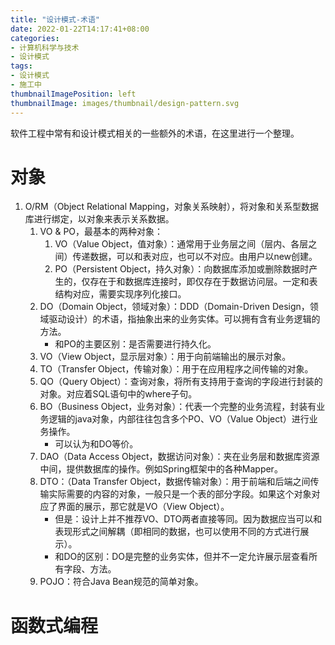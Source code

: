 ```yaml
---
title: "设计模式-术语"
date: 2022-01-22T14:17:41+08:00
categories:
- 计算机科学与技术
- 设计模式
tags:
- 设计模式
- 施工中
thumbnailImagePosition: left
thumbnailImage: images/thumbnail/design-pattern.svg
---
```

软件工程中常有和设计模式相关的一些额外的术语，在这里进行一个整理。
<!--more-->
# 对象
1. O/RM（Object Relational Mapping，对象关系映射），将对象和关系型数据库进行绑定，以对象来表示关系数据。
    1. VO & PO，最基本的两种对象：
        1. VO（Value Object，值对象）：通常用于业务层之间（层内、各层之间）传递数据，可以和表对应，也可以不对应。由用户以new创建。
        1. PO（Persistent Object，持久对象）：向数据库添加或删除数据时产生的，仅存在于和数据库连接时，即仅存在于数据访问层。一定和表结构对应，需要实现序列化接口。
    1. DO（Domain Object，领域对象）：DDD（Domain-Driven Design，领域驱动设计）的术语，指抽象出来的业务实体。可以拥有含有业务逻辑的方法。
        - 和PO的主要区别：是否需要进行持久化。
    1. VO（View Object，显示层对象）：用于向前端输出的展示对象。
    1. TO（Transfer Object，传输对象）：用于在应用程序之间传输的对象。
    1. QO（Query Object）：查询对象，将所有支持用于查询的字段进行封装的对象。对应着SQL语句中的where子句。
    1. BO（Business Object，业务对象）：代表一个完整的业务流程，封装有业务逻辑的java对象，内部往往包含多个PO、VO（Value Object）进行业务操作。
        - 可以认为和DO等价。
    1. DAO（Data Access Object，数据访问对象）：夹在业务层和数据库资源中间，提供数据库的操作。例如Spring框架中的各种Mapper。
    1. DTO：（Data Transfer Object，数据传输对象）：用于前端和后端之间传输实际需要的内容的对象，一般只是一个表的部分字段。如果这个对象对应了界面的展示，那它就是VO（View Object）。
        - 但是：设计上并不推荐VO、DTO两者直接等同。因为数据应当可以和表现形式之间解耦（即相同的数据，也可以使用不同的方式进行展示）。
        - 和DO的区别：DO是完整的业务实体，但并不一定允许展示层查看所有字段、方法。
    1. POJO：符合Java Bean规范的简单对象。

# 函数式编程

# 